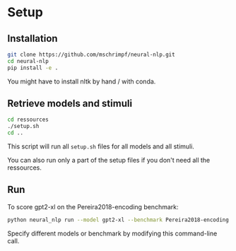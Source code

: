 
# Setup

## Installation
```bash
git clone https://github.com/mschrimpf/neural-nlp.git
cd neural-nlp
pip install -e .
```
You might have to install nltk by hand / with conda.

## Retrieve models and stimuli
```bash
cd ressources
./setup.sh
cd ..
```
This script will run all `setup.sh` files for all models and all stimuli.

You can also run only a part of the setup files if you don't need all the ressources.

## Run
To score gpt2-xl on the Pereira2018-encoding benchmark:

```bash
python neural_nlp run --model gpt2-xl --benchmark Pereira2018-encoding --log_level DEBUG
```

Specify different models or benchmark by modifying this command-line call.

